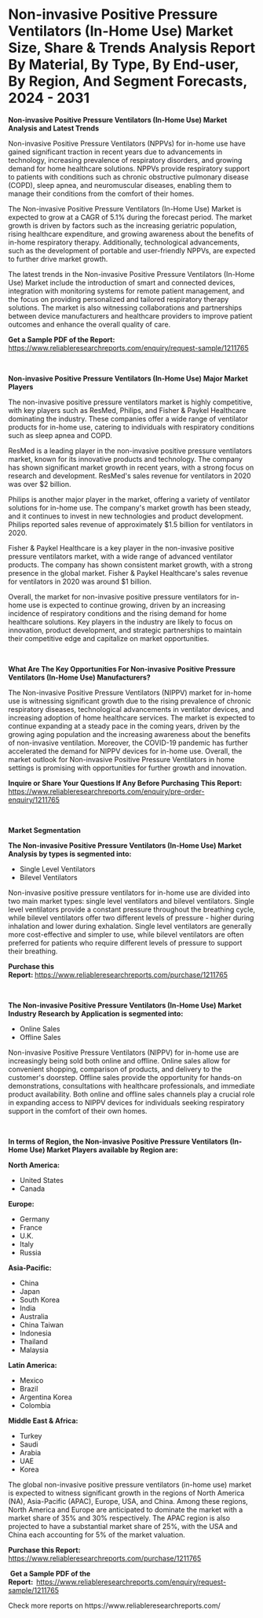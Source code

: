 <p><h1>Non-invasive Positive Pressure Ventilators (In-Home Use) Market Size, Share & Trends Analysis Report By Material, By Type, By End-user, By Region, And Segment Forecasts, 2024 - 2031</h1></p><p><strong>Non-invasive Positive Pressure Ventilators (In-Home Use) Market Analysis and Latest Trends</strong></p>
<p><p>Non-invasive Positive Pressure Ventilators (NPPVs) for in-home use have gained significant traction in recent years due to advancements in technology, increasing prevalence of respiratory disorders, and growing demand for home healthcare solutions. NPPVs provide respiratory support to patients with conditions such as chronic obstructive pulmonary disease (COPD), sleep apnea, and neuromuscular diseases, enabling them to manage their conditions from the comfort of their homes.</p><p>The Non-invasive Positive Pressure Ventilators (In-Home Use) Market is expected to grow at a CAGR of 5.1% during the forecast period. The market growth is driven by factors such as the increasing geriatric population, rising healthcare expenditure, and growing awareness about the benefits of in-home respiratory therapy. Additionally, technological advancements, such as the development of portable and user-friendly NPPVs, are expected to further drive market growth.</p><p>The latest trends in the Non-invasive Positive Pressure Ventilators (In-Home Use) Market include the introduction of smart and connected devices, integration with monitoring systems for remote patient management, and the focus on providing personalized and tailored respiratory therapy solutions. The market is also witnessing collaborations and partnerships between device manufacturers and healthcare providers to improve patient outcomes and enhance the overall quality of care.</p></p>
<p><strong>Get a Sample PDF of the Report:&nbsp;</strong> <a href="https://www.reliableresearchreports.com/enquiry/request-sample/1211765">https://www.reliableresearchreports.com/enquiry/request-sample/1211765</a></p>
<p>&nbsp;</p>
<p><strong>Non-invasive Positive Pressure Ventilators (In-Home Use) Major Market Players</strong></p>
<p><p>The non-invasive positive pressure ventilators market is highly competitive, with key players such as ResMed, Philips, and Fisher & Paykel Healthcare dominating the industry. These companies offer a wide range of ventilator products for in-home use, catering to individuals with respiratory conditions such as sleep apnea and COPD.</p><p>ResMed is a leading player in the non-invasive positive pressure ventilators market, known for its innovative products and technology. The company has shown significant market growth in recent years, with a strong focus on research and development. ResMed's sales revenue for ventilators in 2020 was over $2 billion.</p><p>Philips is another major player in the market, offering a variety of ventilator solutions for in-home use. The company's market growth has been steady, and it continues to invest in new technologies and product development. Philips reported sales revenue of approximately $1.5 billion for ventilators in 2020.</p><p>Fisher & Paykel Healthcare is a key player in the non-invasive positive pressure ventilators market, with a wide range of advanced ventilator products. The company has shown consistent market growth, with a strong presence in the global market. Fisher & Paykel Healthcare's sales revenue for ventilators in 2020 was around $1 billion.</p><p>Overall, the market for non-invasive positive pressure ventilators for in-home use is expected to continue growing, driven by an increasing incidence of respiratory conditions and the rising demand for home healthcare solutions. Key players in the industry are likely to focus on innovation, product development, and strategic partnerships to maintain their competitive edge and capitalize on market opportunities.</p></p>
<p>&nbsp;</p>
<p><strong>What Are The Key Opportunities For Non-invasive Positive Pressure Ventilators (In-Home Use) Manufacturers?</strong></p>
<p><p>The Non-invasive Positive Pressure Ventilators (NIPPV) market for in-home use is witnessing significant growth due to the rising prevalence of chronic respiratory diseases, technological advancements in ventilator devices, and increasing adoption of home healthcare services. The market is expected to continue expanding at a steady pace in the coming years, driven by the growing aging population and the increasing awareness about the benefits of non-invasive ventilation. Moreover, the COVID-19 pandemic has further accelerated the demand for NIPPV devices for in-home use. Overall, the market outlook for Non-invasive Positive Pressure Ventilators in home settings is promising with opportunities for further growth and innovation.</p></p>
<p><strong>Inquire or Share Your Questions If Any Before Purchasing This Report:</strong> <a href="https://www.reliableresearchreports.com/enquiry/pre-order-enquiry/1211765">https://www.reliableresearchreports.com/enquiry/pre-order-enquiry/1211765</a></p>
<p>&nbsp;</p>
<p><strong>Market Segmentation</strong></p>
<p><strong>The Non-invasive Positive Pressure Ventilators (In-Home Use) Market Analysis by types is segmented into:</strong></p>
<p><ul><li>Single Level Ventilators</li><li>Bilevel Ventilators</li></ul></p>
<p><p>Non-invasive positive pressure ventilators for in-home use are divided into two main market types: single level ventilators and bilevel ventilators. Single level ventilators provide a constant pressure throughout the breathing cycle, while bilevel ventilators offer two different levels of pressure - higher during inhalation and lower during exhalation. Single level ventilators are generally more cost-effective and simpler to use, while bilevel ventilators are often preferred for patients who require different levels of pressure to support their breathing.</p></p>
<p><strong>Purchase this Report:&nbsp;</strong><a href="https://www.reliableresearchreports.com/purchase/1211765">https://www.reliableresearchreports.com/purchase/1211765</a></p>
<p>&nbsp;</p>
<p><strong>The Non-invasive Positive Pressure Ventilators (In-Home Use) Market Industry Research by Application is segmented into:</strong></p>
<p><ul><li>Online Sales</li><li>Offline Sales</li></ul></p>
<p><p>Non-invasive Positive Pressure Ventilators (NIPPV) for in-home use are increasingly being sold both online and offline. Online sales allow for convenient shopping, comparison of products, and delivery to the customer's doorstep. Offline sales provide the opportunity for hands-on demonstrations, consultations with healthcare professionals, and immediate product availability. Both online and offline sales channels play a crucial role in expanding access to NIPPV devices for individuals seeking respiratory support in the comfort of their own homes.</p></p>
<p>&nbsp;</p>
<p><strong>In terms of Region, the Non-invasive Positive Pressure Ventilators (In-Home Use) Market Players available by Region are:</strong></p>
<p>
    <p> <strong> North America: </strong>
        <ul>
            <li>United States</li>
            <li>Canada</li>
        </ul>
        </p> 
    <p> <strong> Europe: </strong>
        <ul>
            <li>Germany</li>
            <li>France</li>
            <li>U.K.</li>
            <li>Italy</li>
            <li>Russia</li>
        </ul>
        </p> 
    <p> <strong> Asia-Pacific: </strong>
        <ul>
            <li>China</li>
            <li>Japan</li>
            <li>South Korea</li>
            <li>India</li>
            <li>Australia</li>
            <li>China Taiwan</li>
            <li>Indonesia</li>
            <li>Thailand</li>
            <li>Malaysia</li>
        </ul>
        </p> 
    <p> <strong> Latin America: </strong>
        <ul>
            <li>Mexico</li>
            <li>Brazil</li>
            <li>Argentina Korea</li>
            <li>Colombia</li>
        </ul>
        </p> 
    <p> <strong> Middle East & Africa: </strong>
        <ul>
            <li>Turkey</li>
            <li>Saudi</li>
            <li>Arabia</li>
            <li>UAE</li>
            <li>Korea</li>
        </ul>
    </p>
    </p>
<p><p>The global non-invasive positive pressure ventilators (in-home use) market is expected to witness significant growth in the regions of North America (NA), Asia-Pacific (APAC), Europe, USA, and China. Among these regions, North America and Europe are anticipated to dominate the market with a market share of 35% and 30% respectively. The APAC region is also projected to have a substantial market share of 25%, with the USA and China each accounting for 5% of the market valuation.</p></p>
<p><strong>Purchase this Report: </strong><a href="https://www.reliableresearchreports.com/purchase/1211765">https://www.reliableresearchreports.com/purchase/1211765</a></p>
<p>&nbsp;<strong>Get a Sample PDF of the Report:&nbsp;&nbsp;</strong><a href="https://www.reliableresearchreports.com/enquiry/request-sample/1211765">https://www.reliableresearchreports.com/enquiry/request-sample/1211765</a></p>
<p><strong></strong></p>
<p>Check more reports on https://www.reliableresearchreports.com/</p>